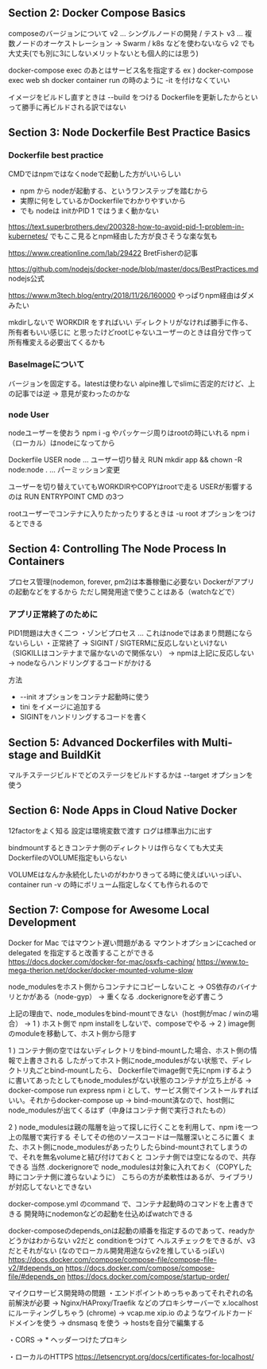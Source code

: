 ## Section 2: Docker Compose Basics
composeのバージョンについて
v2 ... シングルノードの開発 / テスト
v3 ... 複数ノードのオーケストレーション
→ Swarm / k8s などを使わないなら v2 でも大丈夫(でも別に3にしないメリットないとも個人的には思う)

docker-compose exec のあとはサービス名を指定する
ex ) docker-compose exec web sh
docker container run の時のように -it を付けなくていい

イメージをビルドし直すときは --build をつける
Dockerfileを更新したからといって勝手に再ビルドされる訳ではない

## Section 3: Node Dockerfile Best Practice Basics
### Dockerfile best practice
CMDではnpmではなくnodeで起動した方がいいらしい
- npm から nodeが起動する、というワンステップを踏むから
- 実際に何をしているかDockerfileでわかりやすいから
- でも nodeは initかPID 1 ではうまく動かない

https://text.superbrothers.dev/200328-how-to-avoid-pid-1-problem-in-kubernetes/
でもここ見るとnpm経由した方が良さそうな楽な気も

https://www.creationline.com/lab/29422
BretFisherの記事

https://github.com/nodejs/docker-node/blob/master/docs/BestPractices.md
nodejs公式

https://www.m3tech.blog/entry/2018/11/26/160000
やっぱりnpm経由はダメみたい

mkdirしないで WORKDIR をすればいい
ディレクトリがなければ勝手に作る、所有者もいい感じに
と思ったけどrootじゃないユーザーのときは自分で作って所有権変える必要出てくるかも

### BaseImageについて
バージョンを固定する。latestは使わない
alpine推しでslimに否定的だけど、上の記事では逆
→ 意見が変わったのかな

### node User
nodeユーザーを使おう
npm i -g やパッケージ周りはrootの時にいれる
npm i （ローカル）はnodeになってから

Dockerfile
USER node ... ユーザー切り替え
RUN mkdir app && chown -R node:node . ... パーミッション変更

ユーザーを切り替えていてもWORKDIRやCOPYはrootで走る
USERが影響するのは RUN ENTRYPOINT CMD の3つ

rootユーザーでコンテナに入りたかったりするときは -u root オプションをつけるとできる

## Section 4: Controlling The Node Process In Containers
プロセス管理(nodemon, forever, pm2)は本番稼働に必要ない
Dockerがアプリの起動などをするから
ただし開発用途で使うことはある（watchなどで）

### アプリ正常終了のために
PID1問題は大きく二つ
・ゾンビプロセス ... これはnodeではあまり問題にならないらしい
・正常終了
→ SIGINT / SIGTERMに反応しないといけない（SIGKILLはコンテナまで届かないので関係ない）
→ npmは上記に反応しない
→ nodeならハンドリングするコードがかける

方法
- --init オプションをコンテナ起動時に使う
- tini をイメージに追加する
- SIGINTをハンドリングするコードを書く

## Section 5: Advanced Dockerfiles with Multi-stage and BuildKit
マルチステージビルドでどのステージをビルドするかは --target オプションを使う

## Section 6: Node Apps in Cloud Native Docker
12factorをよく知る
設定は環境変数で渡す
ログは標準出力に出す

bindmountするときコンテナ側のディレクトリは作らなくても大丈夫
DockerfileのVOLUME指定もいらない

VOLUMEはなんか永続化したいのがわかりきってる時に使えばいいっぽい、container run -v の時にボリューム指定しなくても作られるので

## Section 7: Compose for Awesome Local Development
Docker for Mac ではマウント遅い問題がある
マウントオプションにcached or delegated を指定すると改善することができる
https://docs.docker.com/docker-for-mac/osxfs-caching/
https://www.to-mega-therion.net/docker/docker-mounted-volume-slow

node_modulesをホスト側からコンテナにコピーしないこと
→ OS依存のバイナリとかがある（node-gyp）
→ 重くなる
.dockerignoreを必ず書こう

上記の理由で、node_modulesをbind-mountできない（host側がmac / winの場合）
→ 1 ) ホスト側で npm installをしないで、composeでやる
→ 2 ) image側のmoduleを移動して、ホスト側から隠す

1 ) 
コンテナ側の空ではないディレクトリをbind-mountした場合、ホスト側の情報で上書きされる
したがってホスト側にnode_modulesがない状態で、ディレクトリ丸ごとbind-mountしたら、
Dockerfileでimage側で先にnpm iするように書いてあったとしてもnode_modulesがない状態のコンテナが立ち上がる
→ docker-compose run express npm i として、サービス側でインストールすればいい。それからdocker-compose up
→ bind-mount済なので、host側にnode_modulesが出てくるはず（中身はコンテナ側で実行されたもの）

2 ) node_modulesは親の階層を辿って探しに行くことを利用して、npm iを一つ上の階層で実行する
そしてその他のソースコードは一階層深いところに置く
また、ホスト側にnode_modulesがあったりしたらbind-mountされてしまうので、それを無名volumeと結び付けておくと
コンテナ側では空になるので、共存できる
当然 .dockerignoreで node_modulesは対象に入れておく（COPYした時にコンテナ側に渡らないように）
こちらの方が柔軟性はあるが、ライブラリが対応してないとできない

docker-compose.yml のcommand で、コンテナ起動時のコマンドを上書きできる
開発時にnodemonなどの起動を仕込めばwatchできる

docker-composeのdepends_onは起動の順番を指定するのであって、readyかどうかはわからない
v2だと conditionをつけて ヘルスチェックをできるが、v3だとそれがない
(なのでローカル開発用途ならv2を推しているっぽい)
https://docs.docker.com/compose/compose-file/compose-file-v2/#depends_on
https://docs.docker.com/compose/compose-file/#depends_on
https://docs.docker.com/compose/startup-order/

マイクロサービス開発時の問題
・エンドポイントめっちゃあってそれぞれの名前解決が必要
→ Nginx/HAProxy/Traefik などのプロキシサーバーで x.localhost にルーティングしちゃう (chrome)
→ vcap.me xip.io のようなワイルドカードドメインを使う
→ dnsmasq を使う
→ hostsを自分で編集する

・CORS
→ * ヘッダーつけたプロキシ

・ローカルのHTTPS
https://letsencrypt.org/docs/certificates-for-localhost/